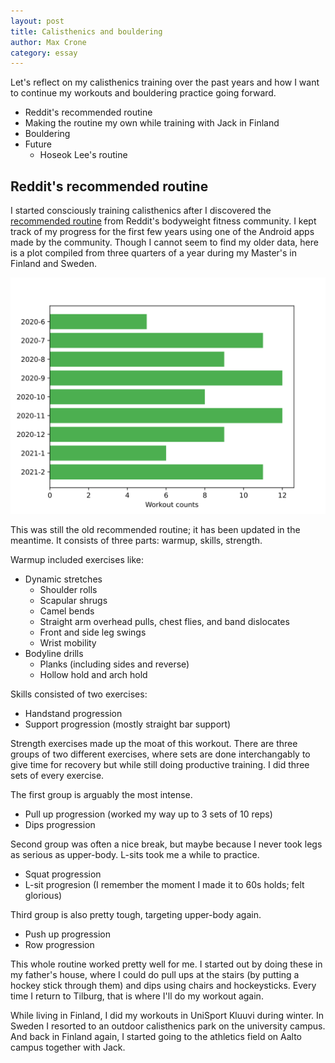```yaml
---
layout: post
title: Calisthenics and bouldering
author: Max Crone
category: essay
---
```


Let's reflect on my calisthenics training over the past years and how I want to continue my workouts and bouldering practice going forward.

- Reddit's recommended routine
- Making the routine my own while training with Jack in Finland
- Bouldering
- Future
	- Hoseok Lee's routine

## Reddit's recommended routine

I started consciously training calisthenics after I discovered the [recommended routine](https://www.reddit.com/r/bodyweightfitness/wiki/kb/recommended_routine/) from Reddit's bodyweight fitness community.
I kept track of my progress for the first few years using one of the Android apps made by the community.
Though I cannot seem to find my older data, here is a plot compiled from three quarters of a year during my Master's in Finland and Sweden.

![Monthly workout counts from June 2020 until February 2021, ranging from five to twelve, for an average of nine workouts every month, or roughly two every week.](/assets/img/2022-10-04-workout-counts.svg)

This was still the old recommended routine; it has been updated in the meantime.
It consists of three parts: warmup, skills, strength.

Warmup included exercises like:
- Dynamic stretches
	- Shoulder rolls
	- Scapular shrugs
	- Camel bends
	- Straight arm overhead pulls, chest flies, and band dislocates
	- Front and side leg swings
	- Wrist mobility
- Bodyline drills
	- Planks (including sides and reverse)
	- Hollow hold and arch hold

Skills consisted of two exercises:
- Handstand progression
- Support progression (mostly straight bar support)

Strength exercises made up the moat of this workout.
There are three groups of two different exercises, where sets are done interchangably to give time for recovery but while still doing productive training.
I did three sets of every exercise.

The first group is arguably the most intense.
- Pull up progression (worked my way up to 3 sets of 10 reps)
- Dips progression

Second group was often a nice break, but maybe because I never took legs as serious as upper-body.
L-sits took me a while to practice.
- Squat progression
- L-sit progresion (I remember the moment I made it to 60s holds; felt glorious)

Third group is also pretty tough, targeting upper-body again.
- Push up progression
- Row progression

This whole routine worked pretty well for me.
I started out by doing these in my father's house, where I could do pull ups at the stairs (by putting a hockey stick through them) and dips using chairs and hockeysticks.
Every time I return to Tilburg, that is where I'll do my workout again.

While living in Finland, I did my workouts in UniSport Kluuvi during winter.
In Sweden I resorted to an outdoor calisthenics park on the university campus.
And back in Finland again, I started going to the athletics field on Aalto campus together with Jack.
